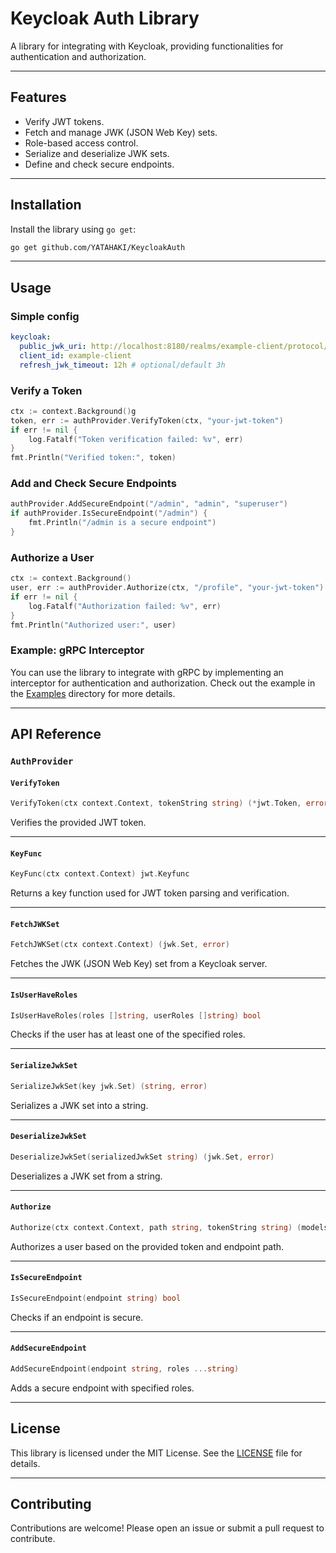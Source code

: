 # Keycloak Auth Library

A library for integrating with Keycloak, providing functionalities for authentication and authorization.

---

## Features

- Verify JWT tokens.
- Fetch and manage JWK (JSON Web Key) sets.
- Role-based access control.
- Serialize and deserialize JWK sets.
- Define and check secure endpoints.

---

## Installation

Install the library using `go get`:

```bash
go get github.com/YATAHAKI/KeycloakAuth
```

---

## Usage

### Simple config
```yaml
keycloak:
  public_jwk_uri: http://localhost:8180/realms/example-client/protocol/openid-connect/certs
  client_id: example-client
  refresh_jwk_timeout: 12h # optional/default 3h
```

### Verify a Token

```go
ctx := context.Background()g
token, err := authProvider.VerifyToken(ctx, "your-jwt-token")
if err != nil {
    log.Fatalf("Token verification failed: %v", err)
}
fmt.Println("Verified token:", token)
```

### Add and Check Secure Endpoints

```go
authProvider.AddSecureEndpoint("/admin", "admin", "superuser")
if authProvider.IsSecureEndpoint("/admin") {
    fmt.Println("/admin is a secure endpoint")
}
```

### Authorize a User

```go
ctx := context.Background()
user, err := authProvider.Authorize(ctx, "/profile", "your-jwt-token")
if err != nil {
    log.Fatalf("Authorization failed: %v", err)
}
fmt.Println("Authorized user:", user)
```

### Example: gRPC Interceptor

You can use the library to integrate with gRPC by implementing an interceptor for authentication and authorization. Check out the example in the [Examples](./examples) directory for more details.

---

## API Reference

### `AuthProvider`

#### `VerifyToken`
```go
VerifyToken(ctx context.Context, tokenString string) (*jwt.Token, error)
```
Verifies the provided JWT token.

---

#### `KeyFunc`
```go
KeyFunc(ctx context.Context) jwt.Keyfunc
```
Returns a key function used for JWT token parsing and verification.

---

#### `FetchJWKSet`
```go
FetchJWKSet(ctx context.Context) (jwk.Set, error)
```
Fetches the JWK (JSON Web Key) set from a Keycloak server.

---

#### `IsUserHaveRoles`
```go
IsUserHaveRoles(roles []string, userRoles []string) bool
```
Checks if the user has at least one of the specified roles.

---

#### `SerializeJwkSet`
```go
SerializeJwkSet(key jwk.Set) (string, error)
```
Serializes a JWK set into a string.

---

#### `DeserializeJwkSet`
```go
DeserializeJwkSet(serializedJwkSet string) (jwk.Set, error)
```
Deserializes a JWK set from a string.

---

#### `Authorize`
```go
Authorize(ctx context.Context, path string, tokenString string) (models.User, error)
```
Authorizes a user based on the provided token and endpoint path.

---

#### `IsSecureEndpoint`
```go
IsSecureEndpoint(endpoint string) bool
```
Checks if an endpoint is secure.

---

#### `AddSecureEndpoint`
```go
AddSecureEndpoint(endpoint string, roles ...string)
```
Adds a secure endpoint with specified roles.

---

## License

This library is licensed under the MIT License. See the [LICENSE](./LICENSE) file for details.

---

## Contributing

Contributions are welcome! Please open an issue or submit a pull request to contribute.

